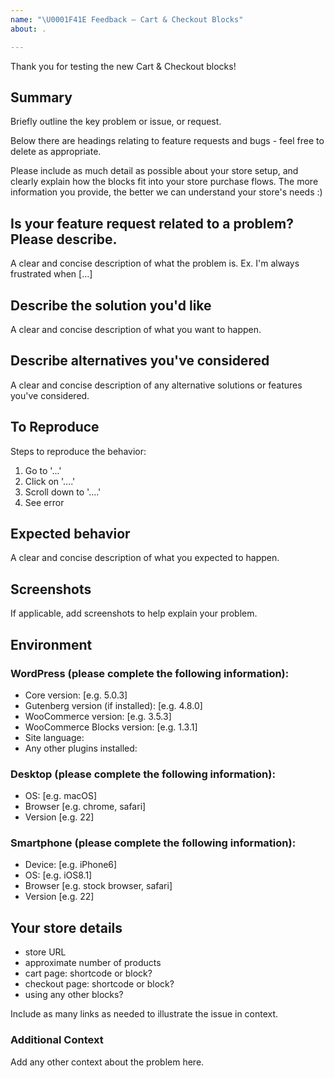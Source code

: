 ```yaml
---
name: "\U0001F41E Feedback – Cart & Checkout Blocks"
about: .

---
```


Thank you for testing the new Cart & Checkout blocks! 

## Summary
Briefly outline the key problem or issue, or request.

Below there are headings relating to feature requests and bugs - feel free to delete as appropriate.

Please include as much detail as possible about your store setup, and clearly explain how the blocks fit into your store purchase flows. The more information you provide, the better we can understand your store's needs :)

## Is your feature request related to a problem? Please describe.
A clear and concise description of what the problem is. Ex. I'm always frustrated when [...]

## Describe the solution you'd like
A clear and concise description of what you want to happen.

## Describe alternatives you've considered
A clear and concise description of any alternative solutions or features you've considered.

## To Reproduce
Steps to reproduce the behavior:

1. Go to '...'
2. Click on '....'
3. Scroll down to '....'
4. See error

## Expected behavior
A clear and concise description of what you expected to happen.

## Screenshots
If applicable, add screenshots to help explain your problem.

## Environment
### WordPress (please complete the following information):
* Core version: [e.g. 5.0.3]
* Gutenberg version (if installed): [e.g. 4.8.0]
* WooCommerce version: [e.g. 3.5.3]
* WooCommerce Blocks version: [e.g. 1.3.1]
* Site language:
* Any other plugins installed:

### Desktop (please complete the following information):
* OS: [e.g. macOS]
* Browser [e.g. chrome, safari]
* Version [e.g. 22]

### Smartphone (please complete the following information):
* Device: [e.g. iPhone6]
* OS: [e.g. iOS8.1]
* Browser [e.g. stock browser, safari]
* Version [e.g. 22]

## Your store details
- store URL
- approximate number of products
- cart page: shortcode or block?
- checkout page: shortcode or block?
- using any other blocks?

Include as many links as needed to illustrate the issue in context.

### Additional Context
Add any other context about the problem here.
